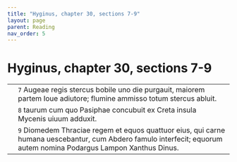 ```yaml
---
title: "Hyginus, chapter 30, sections 7-9"
layout: page
parent: Reading
nav_order: 5
---
```



# Hyginus, chapter 30, sections 7-9

| | |
| --- | ---  | 
| | `7` Augeae regis stercus bobile uno die purgauit, maiorem partem Ioue adiutore; flumine ammisso totum stercus abluit. |
| | `8` taurum cum quo Pasiphae concubuit ex Creta insula Mycenis uiuum adduxit. |
| | `9` Diomedem Thraciae regem et equos quattuor eius, qui carne humana uescebantur, cum Abdero famulo interfecit; equorum autem nomina Podargus Lampon Xanthus Dinus. | 

